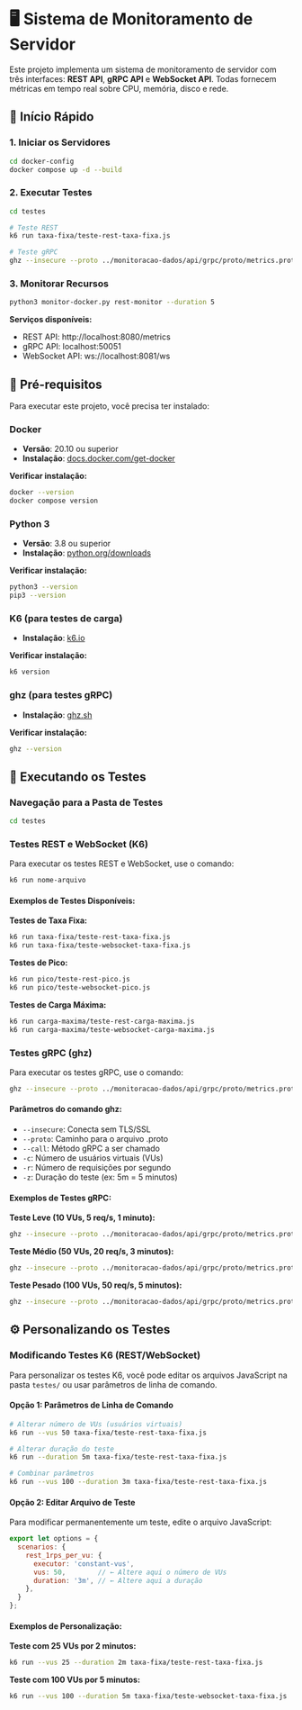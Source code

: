 # 🖥️ Sistema de Monitoramento de Servidor

Este projeto implementa um sistema de monitoramento de servidor com três interfaces: **REST API**, **gRPC API** e **WebSocket API**. Todas fornecem métricas em tempo real sobre CPU, memória, disco e rede.

## 🚀 Início Rápido

### 1. Iniciar os Servidores
```bash
cd docker-config
docker compose up -d --build
```

### 2. Executar Testes
```bash
cd testes

# Teste REST
k6 run taxa-fixa/teste-rest-taxa-fixa.js

# Teste gRPC
ghz --insecure --proto ../monitoracao-dados/api/grpc/proto/metrics.proto --call metrics.MetricService/GetMetrics -c 10 -r 5 -z 1m localhost:50051
```

### 3. Monitorar Recursos
```bash
python3 monitor-docker.py rest-monitor --duration 5
```

**Serviços disponíveis:**
- REST API: http://localhost:8080/metrics
- gRPC API: localhost:50051  
- WebSocket API: ws://localhost:8081/ws

## 🚀 Pré-requisitos

Para executar este projeto, você precisa ter instalado:

### Docker
- **Versão**: 20.10 ou superior
- **Instalação**: [docs.docker.com/get-docker](https://docs.docker.com/get-docker/)

**Verificar instalação:**
```bash
docker --version
docker compose version
```

### Python 3
- **Versão**: 3.8 ou superior
- **Instalação**: [python.org/downloads](https://www.python.org/downloads/)

**Verificar instalação:**
```bash
python3 --version
pip3 --version
```

### K6 (para testes de carga)
- **Instalação**: [k6.io](https://k6.io/)

**Verificar instalação:**
```bash
k6 version
```

### ghz (para testes gRPC)
- **Instalação**: [ghz.sh](https://ghz.sh/)

**Verificar instalação:**
```bash
ghz --version
```

## 🧪 Executando os Testes

### Navegação para a Pasta de Testes

```bash
cd testes
```

### Testes REST e WebSocket (K6)

Para executar os testes REST e WebSocket, use o comando:

```bash
k6 run nome-arquivo
```

#### Exemplos de Testes Disponíveis:

**Testes de Taxa Fixa:**
```bash
k6 run taxa-fixa/teste-rest-taxa-fixa.js
k6 run taxa-fixa/teste-websocket-taxa-fixa.js
```

**Testes de Pico:**
```bash
k6 run pico/teste-rest-pico.js
k6 run pico/teste-websocket-pico.js
```

**Testes de Carga Máxima:**
```bash
k6 run carga-maxima/teste-rest-carga-maxima.js
k6 run carga-maxima/teste-websocket-carga-maxima.js
```

### Testes gRPC (ghz)

Para executar os testes gRPC, use o comando:

```bash
ghz --insecure --proto ../monitoracao-dados/api/grpc/proto/metrics.proto --call metrics.MetricService/GetMetrics -c numero-vus -r numero-requisicoes-segundo -z 5m localhost:50051
```

#### Parâmetros do comando ghz:

- `--insecure`: Conecta sem TLS/SSL
- `--proto`: Caminho para o arquivo .proto
- `--call`: Método gRPC a ser chamado
- `-c`: Número de usuários virtuais (VUs)
- `-r`: Número de requisições por segundo
- `-z`: Duração do teste (ex: 5m = 5 minutos)

#### Exemplos de Testes gRPC:

**Teste Leve (10 VUs, 5 req/s, 1 minuto):**
```bash
ghz --insecure --proto ../monitoracao-dados/api/grpc/proto/metrics.proto --call metrics.MetricService/GetMetrics -c 10 -r 5 -z 1m localhost:50051
```

**Teste Médio (50 VUs, 20 req/s, 3 minutos):**
```bash
ghz --insecure --proto ../monitoracao-dados/api/grpc/proto/metrics.proto --call metrics.MetricService/GetMetrics -c 50 -r 20 -z 3m localhost:50051
```

**Teste Pesado (100 VUs, 50 req/s, 5 minutos):**
```bash
ghz --insecure --proto ../monitoracao-dados/api/grpc/proto/metrics.proto --call metrics.MetricService/GetMetrics -c 100 -r 50 -z 5m localhost:50051
```

## ⚙️ Personalizando os Testes

### Modificando Testes K6 (REST/WebSocket)

Para personalizar os testes K6, você pode editar os arquivos JavaScript na pasta `testes/` ou usar parâmetros de linha de comando.

#### Opção 1: Parâmetros de Linha de Comando

```bash
# Alterar número de VUs (usuários virtuais)
k6 run --vus 50 taxa-fixa/teste-rest-taxa-fixa.js

# Alterar duração do teste
k6 run --duration 5m taxa-fixa/teste-rest-taxa-fixa.js

# Combinar parâmetros
k6 run --vus 100 --duration 3m taxa-fixa/teste-rest-taxa-fixa.js
```

#### Opção 2: Editar Arquivo de Teste

Para modificar permanentemente um teste, edite o arquivo JavaScript:

```javascript
export let options = {
  scenarios: {
    rest_1rps_per_vu: {
      executor: 'constant-vus',
      vus: 50,        // ← Altere aqui o número de VUs
      duration: '3m', // ← Altere aqui a duração
    },
  }
};
```

#### Exemplos de Personalização:

**Teste com 25 VUs por 2 minutos:**
```bash
k6 run --vus 25 --duration 2m taxa-fixa/teste-rest-taxa-fixa.js
```

**Teste com 100 VUs por 5 minutos:**
```bash
k6 run --vus 100 --duration 5m taxa-fixa/teste-websocket-taxa-fixa.js
```
